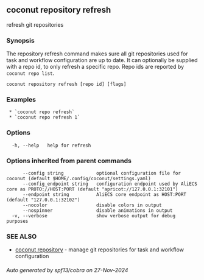 ## coconut repository refresh

refresh git repositories

### Synopsis

The repository refresh command makes sure all git repositories used for task and workflow configuration are up to date.
It can optionally be supplied with a repo id, to only refresh a specific repo. Repo ids are reported by `coconut repo list`.

```
coconut repository refresh [repo id] [flags]
```

### Examples

```
 * `coconut repo refresh`
 * `coconut repo refresh 1`
```

### Options

```
  -h, --help   help for refresh
```

### Options inherited from parent commands

```
      --config string            optional configuration file for coconut (default $HOME/.config/coconut/settings.yaml)
      --config_endpoint string   configuration endpoint used by AliECS core as PROTO://HOST:PORT (default "apricot://127.0.0.1:32101")
      --endpoint string          AliECS core endpoint as HOST:PORT (default "127.0.0.1:32102")
      --nocolor                  disable colors in output
      --nospinner                disable animations in output
  -v, --verbose                  show verbose output for debug purposes
```

### SEE ALSO

* [coconut repository](coconut_repository.md)	 - manage git repositories for task and workflow configuration

###### Auto generated by spf13/cobra on 27-Nov-2024
